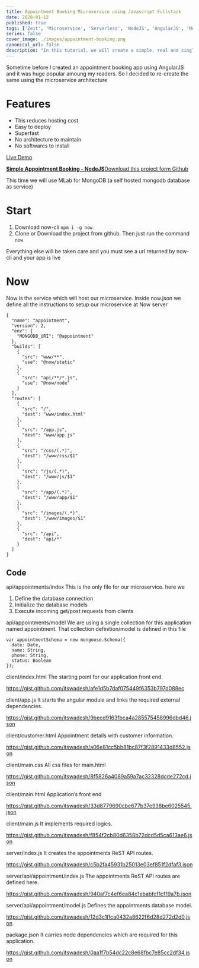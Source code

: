 ```yaml
---
title: Appointment Booking Microservice using Javascript Fullstack
date: 2020-01-12
published: true
tags: ['Zeit', 'Microservice', 'Serverless', 'NodeJS', 'AngularJS', 'MongoDB', 'Appointment Booking']
series: false
cover_image: ./images/appointment-booking.png
canonical_url: false
description: "In this tutorial, we will create a simple, real and single page Appointment Booking web application using Javascript Fullstack or MEAN Stack (Microservice + MongoDB + Express + AngualrJS + NodeJS) which can also be used as an Event Scheduler."
---
```


Sometime before I created an appointment booking app using AngularJS and it was huge popular amoung my readers. So I decided to re-create the same using the microservice architecture

# Features

- This reduces hosting cost
- Easy to deploy
- Superfast
- No architecture to maintain
- No softwares to install

<a href="https://appointment.itswadesh.now.sh/" class="button green" target="_blank">Live Demo</a> 
<div class="github">
    <a href="https://github.com/itswadesh/simple-appointment" rel="nofollow" target="_blank">
        <b>Simple Appointment Booking - NodeJS</b>Download this project form Github
    </a>
</div>

This time we will use MLab for MongoDB (a self hosted mongodb database as service)

# Start
1. Download now-cli `npm i -g now`
2. Clone or Download the project from github. Then just run the command `now`

Everything else will be taken care and you must see a url returned by now-cli and your app is live

# Now
Now is the service which will host our microservice. Inside now.json we define all the instructions to setup our microservice at Now server
```
{
  "name": "appointment",
  "version": 2,
  "env": {
    "MONGODB_URI": "@appointment"
  },
  "builds": [
    {
      "src": "www/**",
      "use": "@now/static"
    },
    {
      "src": "api/**/*.js",
      "use": "@now/node"
    }
  ],
  "routes": [
    {
      "src": "/",
      "dest": "www/index.html"
    },
    {
      "src": "/app.js",
      "dest": "www/app.js"
    },
    {
      "src": "/css/(.*)",
      "dest": "/www/css/$1"
    },
    {
      "src": "/js/(.*)",
      "dest": "/www/js/$1"
    },
    {
      "src": "/app/(.*)",
      "dest": "/www/app/$1"
    },
    {
      "src": "/images/(.*)",
      "dest": "/www/images/$1"
    },
    {
      "src": "/api",
      "dest": "api/*"
    }
  ]
}
```

## Code

api/appointments/index
This is the only file for our microservice. here we 
1. Define the database connection 
2. Initialize the database models
3. Execute incoming get/post requests from clients

api/appointments/model
We are using a single collection for this application named appointment. That collection definition/model is defined in this file 
```
var appointmentSchema = new mongoose.Schema({
  date: Date,
  name: String,
  phone: String,
  status: Boolean
});
```

client/index.html
The starting point for our application front end.

https://gist.github.com/itswadesh/afe1d5b7daf075449f6353b797d088ec

client/app.js
It starts the angular module and links the required external dependencies.

https://gist.github.com/itswadesh/9becd9163fbca4a285575458996dbd46.json

client/customer.html
Appointment details with customer information.

https://gist.github.com/itswadesh/a06e81cc5bb81bc87f3f2891433d8552.json

client/main.css
All css files for main.html

https://gist.github.com/itswadesh/8f5826a4089a59a7ac32328dcde272cd.json

client/main.html
Application’s front end

https://gist.github.com/itswadesh/33d8779690cbe677b37e938be6025545.json

client/main.js
It implements required logics.

https://gist.github.com/itswadesh/f854f2cb80d6358b72dcd5d5ca613ae6.json

server/index.js
It creates the appointments ReST API routes.

https://gist.github.com/itswadesh/c5b2fa45931b25013e03ef851f2dfaf3.json

server/api/appointment/index.js
The appointments ReST API routes are defined here.

https://gist.github.com/itswadesh/940af7c4ef6ea84c1ebabfcf1cf19a7b.json

server/api/appointment/model.js
Defines the appointments database model.

https://gist.github.com/itswadesh/12d3c1ffca0432a8622f6d28d272d2d0.json

package.json
It carries node dependencies which are required for this application.

https://gist.github.com/itswadesh/0aa1f7b54dc22c8e68fbc7e85cc2df34.json


